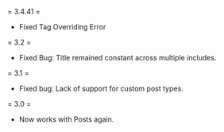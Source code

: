 = 3.4.41 =
+ Fixed Tag Overriding Error

= 3.2 =
* Fixed Bug: Title remained constant across multiple includes.

= 3.1 =
* Fixed bug: Lack of support for custom post types.

= 3.0 =
* Now works with Posts again.
